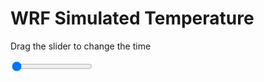 <h1>WRF Simulated Temperature</h1>
<p>Drag the slider to change the time</p>

<div class="slidecontainer">
<input oninput='setImage(this)' class="slider" type="range" min="0" max="37" value="0" step="1" />
<img id='img'/>
</div>

<script>
var img = document.getElementById('img');
var img_array = ['/assets/images/wrf/t_wrfout_d01_2020-06-25_12:00:00.png',
'/assets/images/wrf/t_wrfout_d01_2020-06-25_13:00:00.png',
'/assets/images/wrf/t_wrfout_d01_2020-06-25_14:00:00.png',
'/assets/images/wrf/t_wrfout_d01_2020-06-25_15:00:00.png',
'/assets/images/wrf/t_wrfout_d01_2020-06-25_16:00:00.png',
'/assets/images/wrf/t_wrfout_d01_2020-06-25_17:00:00.png',
'/assets/images/wrf/t_wrfout_d01_2020-06-25_18:00:00.png',
'/assets/images/wrf/t_wrfout_d01_2020-06-25_19:00:00.png',
'/assets/images/wrf/t_wrfout_d01_2020-06-25_20:00:00.png',
'/assets/images/wrf/t_wrfout_d01_2020-06-25_21:00:00.png',
'/assets/images/wrf/t_wrfout_d01_2020-06-25_22:00:00.png',
'/assets/images/wrf/t_wrfout_d01_2020-06-25_23:00:00.png',
'/assets/images/wrf/t_wrfout_d01_2020-06-26_00:00:00.png',
'/assets/images/wrf/t_wrfout_d01_2020-06-26_01:00:00.png',
'/assets/images/wrf/t_wrfout_d01_2020-06-26_02:00:00.png',
'/assets/images/wrf/t_wrfout_d01_2020-06-26_03:00:00.png',
'/assets/images/wrf/t_wrfout_d01_2020-06-26_04:00:00.png',
'/assets/images/wrf/t_wrfout_d01_2020-06-26_05:00:00.png',
'/assets/images/wrf/t_wrfout_d01_2020-06-26_06:00:00.png',
'/assets/images/wrf/t_wrfout_d01_2020-06-26_07:00:00.png',
'/assets/images/wrf/t_wrfout_d01_2020-06-26_08:00:00.png',
'/assets/images/wrf/t_wrfout_d01_2020-06-26_09:00:00.png',
'/assets/images/wrf/t_wrfout_d01_2020-06-26_10:00:00.png',
'/assets/images/wrf/t_wrfout_d01_2020-06-26_11:00:00.png',
'/assets/images/wrf/t_wrfout_d01_2020-06-26_12:00:00.png',
'/assets/images/wrf/t_wrfout_d01_2020-06-26_13:00:00.png',
'/assets/images/wrf/t_wrfout_d01_2020-06-26_14:00:00.png',
'/assets/images/wrf/t_wrfout_d01_2020-06-26_15:00:00.png',
'/assets/images/wrf/t_wrfout_d01_2020-06-26_16:00:00.png',
'/assets/images/wrf/t_wrfout_d01_2020-06-26_17:00:00.png',
'/assets/images/wrf/t_wrfout_d01_2020-06-26_18:00:00.png',
'/assets/images/wrf/t_wrfout_d01_2020-06-26_19:00:00.png',
'/assets/images/wrf/t_wrfout_d01_2020-06-26_20:00:00.png',
'/assets/images/wrf/t_wrfout_d01_2020-06-26_21:00:00.png',
'/assets/images/wrf/t_wrfout_d01_2020-06-26_22:00:00.png',
'/assets/images/wrf/t_wrfout_d01_2020-06-26_23:00:00.png',
'/assets/images/wrf/t_wrfout_d01_2020-06-27_00:00:00.png',];
function setImage(obj)
{
        var value = obj.value;
        img.src = img_array[value];

}
</script>
